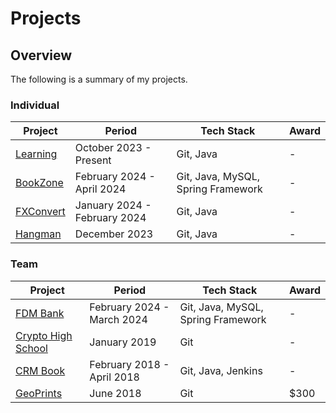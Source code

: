 # Projects

## Overview
The following is a summary of my projects.

### Individual
Project                                                                        | Period                       | Tech Stack | Award
------------------------------------------------------------------------------ | ---------------------------- | ---------- | ------
[Learning](https://github.com/shumarb/learning)                                | October 2023 - Present       | Git, Java  | -
[BookZone](https://github.com/shumarb/projects/tree/main/projects/bookZone)    | February 2024 - April 2024   | Git, Java, MySQL, Spring Framework | -
[FXConvert](https://github.com/shumarb/fxconvert)                              | January 2024 - February 2024 | Git, Java  | -
[Hangman](https://github.com/shumarb/projects/tree/main/projects/hangman)      | December 2023		          | Git, Java  | -

### Team
Project                                                                        | Period                       | Tech Stack | Award
------------------------------------------------------------------------------ | ---------------------------- | -----------| ------
[FDM Bank](https://github.com/shumarb/projects/tree/main/projects/fdmbank)     | February 2024 - March 2024   | Git, Java,  MySQL, Spring Framework | -
[Crypto High School](https://github.com/shumarb/crypto-high-school)            | January 2019		          | Git | -
[CRM Book](https://github.com/shumarb/cs2103)                                  | February 2018 - April 2018   | Git, Java, Jenkins | -
[GeoPrints](https://github.com/2018-MTC-dynamicoders/geoprints)                | June 2018 		              | Git | $300

